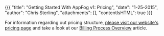 {{{
  "title": "Getting Started With AppFog v1: Pricing",
  "date": "1-25-2015",
  "author": "Chris Sterling",
  "attachments": [],
  "contentIsHTML": true
}}}

<p>For information regarding out pricing structure, <a href="https://www.appfog.com/pricing/">please visit our website's pricing page</a> and take a look at our <a href="billing-process-overview.md">Billing Process Overview</a> article.</p>
